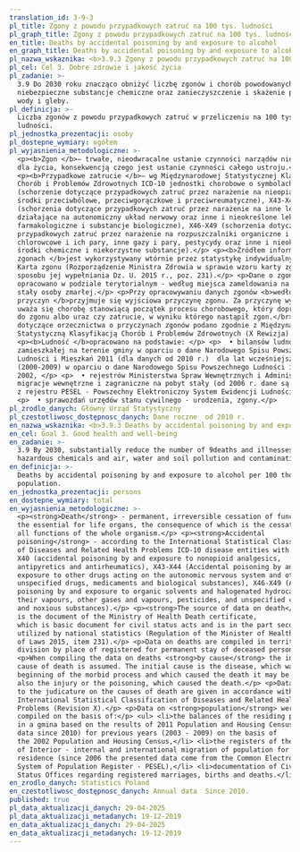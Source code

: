 ```yaml
---
translation_id: 3-9-3
pl_title: Zgony z powodu przypadkowych zatruć na 100 tys. ludności
pl_graph_title: Zgony z powodu przypadkowych zatruć na 100 tys. ludności
en_title: Deaths by accidental poisoning by and exposure to alcohol
en_graph_title: Deaths by accidental poisoning by and exposure to alcohol
pl_nazwa_wskaznika: <b>3.9.3 Zgony z powodu przypadkowych zatruć na 100 tys. ludności</b>
pl_cel: Cel 3. Dobre zdrowie i jakość życia
pl_zadanie: >-
  3.9 Do 2030 roku znacząco obniżyć liczbę zgonów i chorób powodowanych przez
  niebezpieczne substancje chemiczne oraz zanieczyszczenie i skażenie powietrza,
  wody i gleby.
pl_definicja: >-
  Liczba zgonów z powodu przypadkowych zatruć w przeliczeniu na 100 tys.
  ludności.
pl_jednostka_prezentacji: osoby
pl_dostepne_wymiary: ogółem
pl_wyjasnienia_metodologiczne: >-
  <p><b>Zgon </b>– trwałe, nieodwracalne ustanie czynności narządów niezbędnych
  dla życia, konsekwencją czego jest ustanie czynności całego ustroju.</p>
  <p><b>Przypadkowe zatrucie </b>– wg Międzynarodowej Statystycznej Klasyfikacji
  Chorób i Problemów Zdrowotnych ICD-10 jednostki chorobowe o symbolach: X40
  (schorzenie dotyczące przypadkowych zatruć przez narażenie na nieopiatowe
  środki przeciwbólowe, przeciwgorączkowe i przeciwreumatyczne), X43-X44
  (schorzenia dotyczące przypadkowych zatruć przez narażenie na inne leki
  działające na autonomiczny układ nerwowy oraz inne i nieokreślone leki, środki
  farmakologiczne i substancje biologiczne), X46-X49 (schorzenia dotyczące
  przypadkowych zatruć przez narażenie na rozpuszczalniki organiczne i
  chlorowcowe i ich pary, inne gazy i pary, pestycydy oraz inne i nieokreślone
  środki chemiczne i niekorzystne substancje).</p> <p><b>Źródłem informacji o
  zgonach </b>jest wykorzystywany wtórnie przez statystykę indywidualny dokument
  Karta zgonu (Rozporządzenie Ministra Zdrowia w sprawie wzoru karty zgonu i
  sposobu jej wypełniania Dz. U. 2015 r., poz. 231).</p> <p>Dane o zgonach
  opracowano w podziale terytorialnym - według miejsca zameldowania na pobyt
  stały osoby zmarłej.</p> <p>Przy opracowywaniu danych zgonów <b>według
  przyczyn </b>przyjmuje się wyjściowa przyczynę zgonu. Za przyczynę wyjściową
  uważa się chorobę stanowiącą początek procesu chorobowego, który doprowadził
  do zgonu albo uraz czy zatrucie, w wyniku którego nastąpił zgon.</br> <p>Dane
  dotyczące orzecznictwa o przyczynach zgonów podano zgodnie z Międzynarodową
  Statystyczną Klasyfikacją Chorób i Problemów Zdrowotnych (X Rewizja).</p>
  <p><b>Ludność </b>opracowano na podstawie: </p> <p>  • bilansów ludności
  zamieszkałej na terenie gminy w oparciu o dane Narodowego Spisu Powszechnego
  Ludności i Mieszkań 2011 (dla danych od 2010 r.)  dla lat wcześniejszych
  (2000-2009) w oparciu o dane Narodowego Spisu Powszechnego Ludności i Mieszkań
  2002, </p> <p>  • rejestrów Ministerstwa Spraw Wewnętrznych i Administracji -
  migracje wewnętrzne i zagraniczne na pobyt stały (od 2006 r. dane są pobierane
  z rejestru PESEL - Powszechny Elektroniczny System Ewidencji Ludności), </p>
  <p>  • sprawozdań urzędów stanu cywilnego - urodzenia, zgony.</p>
pl_zrodlo_danych: Główny Urząd Statystyczny
pl_czestotliwosc_dostępnosc_danych: Dane roczne  od 2010 r.
en_nazwa_wskaznika: <b>3.9.3 Deaths by accidental poisoning by and exposure to alcohol</b>
en_cel: Goal 3. Good health and well-being
en_zadanie: >-
  3.9 By 2030, substantially reduce the number of 9deaths and illnesses from
  hazardous chemicals and air, water and soil pollution and contamination
en_definicja: >-
  Deaths by accidental poisoning by and exposure to alcohol per 100 thous.
  population.
en_jednostka_prezentacji: persons
en_dostepne_wymiary: total
en_wyjasnienia_metodologiczne: >-
  <p><strong>Death</strong> - permanent, irreversible cessation of functions of
  the essential for life organs, the consequence of which is the cessation of
  all functions of the whole organism.</p> <p><strong>Accidental
  poisoning</strong> - according to the International Statistical Classification
  of Diseases and Related Health Problems ICD-10 disease entities with symbols:
  X40 (accidental poisoning by and exposure to nonopioid analgesics,
  antipyretics and antirheumatics), X43-X44 (Accidental poisoning by and
  exposure to other drugs acting on the autonomic nervous system and other and
  unspecified drugs, medicaments and biological substances), X46-X49 (Accidental
  poisoning by and exposure to organic solvents and halogenated hydrocarbons and
  their vapours, other gases and vapours, pesticides, and unspecified chemicals
  and noxious substances).</p> <p><strong>The source of data on death</strong>
  is the document of the Ministry of Health Death certificate,
  which is basic document for civil status acts and is in the part secondarily
  utilized by national statistics (Regulation of the Minister of Health, Journal
  of Laws 2015, item 231).</p> <p>Data on deaths are compiled in territorial
  division by place of registered for permanent stay of deceased person.</p>
  <p>When compiling the data on deaths <strong>by cause</strong> the initial
  cause of death is assumed. The initial cause is the disease, which was at the
  beginning of the morbid process and which caused the death it may be
  also the injury or the poisoning, which caused the death.</p> <p>Data relating
  to the judicature on the causes of death are given in accordance with the
  International Statistical Classification of Diseases and Related Health
  Problems (Revision X).</p> <p>Data on <strong>population</strong> were
  compiled on the basis of:</p> <ul> <li>the balances of the residing population
  in a gmina based on the results of 2011 Population and Housing Census (for
  data since 2010) for previous years (2003 - 2009) on the basis of
  the 2002 Population and Housing Census,</li> <li>the registers of the Ministry
  of Interior - internal and international migration of population for permanent
  residence (since 2006 the presented data come from the Common Electronic
  System of Population Register - PESEL),</li> <li>documentation of Civil
  Status Offices regarding registered marriages, births and deaths.</li> </ul>
en_zrodlo_danych: Statistics Poland
en_czestotliwosc_dostępnosc_danych: Annual data  Since 2010.
published: true
pl_data_aktualizacji_danych: 29-04-2025
pl_data_aktualizacji_metadanych: 19-12-2019
en_data_aktualizacji_danych: 29-04-2025
en_data_aktualizacji_metadanych: 19-12-2019
---
```

